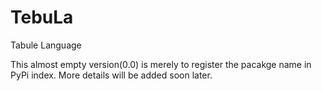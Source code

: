 # TebuLa
Tabule Language 

This almost empty version(0.0) is merely to register the pacakge name in PyPi index. More details will be added soon later.
